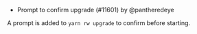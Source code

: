 - Prompt to confirm upgrade (#11601) by @pantheredeye

A prompt is added to `yarn rw upgrade` to confirm before starting.
